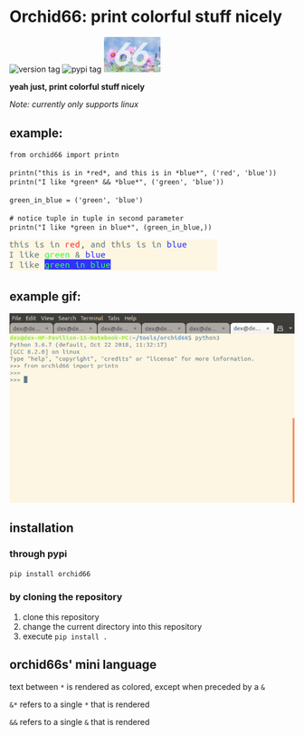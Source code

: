 # Orchid66: print colorful stuff nicely

![version tag](https://img.shields.io/static/v1.svg?label=version&message=1.0.3&color=3596e4)
![pypi tag](https://img.shields.io/static/v1.svg?label=pypi&message=1.0.3&color=87b031&link=https://pypi.org/project/orchid66/1.0.3/)
<img src="logo.png" width=100></img>

**yeah just, print colorful stuff nicely**

*Note: currently only supports linux*

## example:
```
from orchid66 import printn

printn("this is in *red*, and this is in *blue*", ('red', 'blue'))
printn("I like *green* && *blue*", ('green', 'blue'))

green_in_blue = ('green', 'blue')

# notice tuple in tuple in second parameter
printn("I like *green in blue*", (green_in_blue,))
```
![example output](exampleoutput.png)

## example gif:
![usage gif](usage_gif.gif)

## installation

### through pypi

`pip install orchid66`

### by cloning the repository
1. clone this repository
2. change the current directory into this repository
3. execute `pip install .`

## orchid66s' mini language
text between `*` is rendered as colored, except when preceded by a `&`

`&*` refers to a single `*` that is rendered

`&&` refers to a single `&` that is rendered
